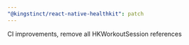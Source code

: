 ```yaml
---
"@kingstinct/react-native-healthkit": patch
---
```


CI improvements, remove all HKWorkoutSession references
